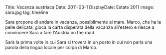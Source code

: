 Title: Vacanza austriaca
Date: 2011-03-1
DisplayDate: Estate 2011
image: sara.jpg
tag: timeline

Sara propone di andare in vacanza, possibilmente al mare.  Marco, che
ha la pelle delicata, gioca la carta disperata della vacanza
all'estero e riesce a convincere Sara a fare l'Austria on the road.

Sarà la prima volte in cui Sara si troverà in un posto in cui non
parla una parola della lingua locale per colpa di Marco.
